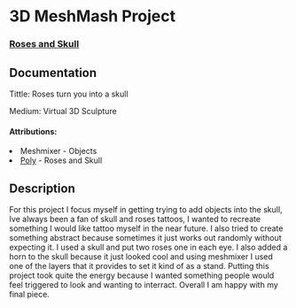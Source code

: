 <h1>3D MeshMash Project</<h1>
  <h3><a href="https://skfb.ly/6JtGH">Roses and Skull</a></h3>
 
 <h2>Documentation</h2>
<p>Tittle: Roses turn you into a skull</p>
<p>Medium: Virtual 3D Sculpture</p>

<h4>Attributions:</h4>
<li>Meshmixer - Objects</li>
<li><a href="https://poly.google.com">Poly</a> - Roses and Skull</li>

<h2>Description</h2>
<p>For this project I focus myself in getting trying to add objects into the skull, Ive always been a fan of skull and roses tattoos, I wanted to recreate something I would like tattoo myself in the near future. I also tried to create something abstract because sometimes it just works out randomly without expecting it. I used a skull and put two roses one in each eye. I also added a horn to the skull because it just looked cool and using meshmixer I used one of the layers that it provides to set it kind of as a stand. Putting this project took quite the energy because I wanted something people would feel triggered to look and wanting to interract. Overall I am happy with my final piece.
